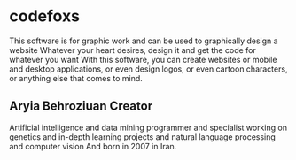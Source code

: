 # codefoxs
This software is for graphic work and can be used to graphically design a website Whatever your heart desires, design it and get the code for whatever you want With this software, you can create websites or mobile and desktop applications, or even design logos, or even cartoon characters, or anything else that comes to mind.

## Aryia Behroziuan Creator
Artificial intelligence and data mining programmer and specialist working on genetics and in-depth learning projects and natural language processing and computer vision And born in 2007 in Iran.
